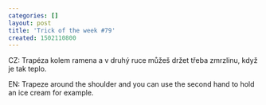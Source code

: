 ```yaml
---
categories: []
layout: post
title: 'Trick of the week #79'
created: 1502110800
---
```

CZ: Trapéza kolem ramena a v druhý ruce můžeš držet třeba zmrzlinu, když je tak teplo.<br />
EN: Trapeze around the shoulder and you can use the second hand to hold an ice cream for example.<br />
<br />
<div class="youtube-player" data-id="PGCt8tgXlms"></div>
